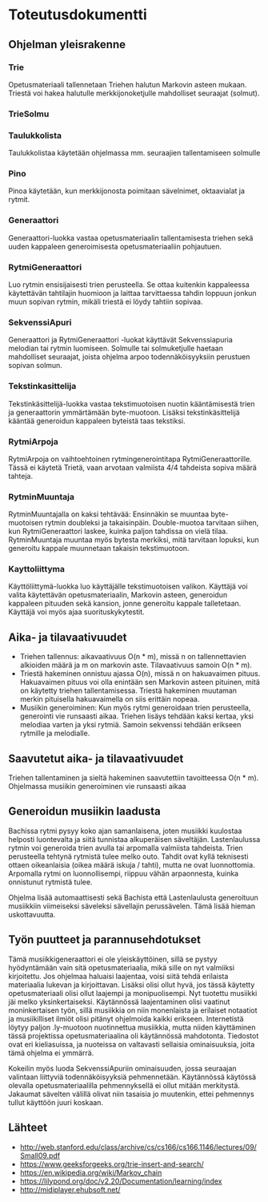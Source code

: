 # Toteutusdokumentti

## Ohjelman yleisrakenne

### Trie
Opetusmateriaali tallennetaan Triehen halutun Markovin asteen mukaan. Triestä voi hakea halutulle merkkijonoketjulle mahdolliset seuraajat (solmut).

### TrieSolmu

### Taulukkolista
Taulukkolistaa käytetään ohjelmassa mm. seuraajien tallentamiseen solmulle

### Pino
Pinoa käytetään, kun merkkijonosta poimitaan sävelnimet, oktaavialat ja rytmit.

### Generaattori
Generaattori-luokka vastaa opetusmateriaalin tallentamisesta triehen sekä uuden kappaleen generoimisesta opetusmateriaaliin pohjautuen.

### RytmiGeneraattori
Luo rytmin ensisijaisesti trien perusteella. Se ottaa kuitenkin kappaleessa käytettävän tahtilajin huomioon ja laittaa tarvittaessa tahdin loppuun jonkun muun sopivan rytmin, mikäli triestä ei löydy tahtiin sopivaa.

### SekvenssiApuri
Generaattori ja RytmiGeneraattori -luokat käyttävät Sekvenssiapuria melodian tai rytmin luomiseen. Solmulle tai solmuketjulle haetaan mahdolliset seuraajat, joista ohjelma arpoo todennäköisyyksiin perustuen sopivan solmun. 

### Tekstinkasittelija
Tekstinkäsittelijä-luokka vastaa tekstimuotoisen nuotin kääntämisestä trien ja generaattorin ymmärtämään byte-muotoon. Lisäksi tekstinkäsittelijä kääntää generoidun kappaleen byteistä taas tekstiksi. 

### RytmiArpoja 
RytmiArpoja on vaihtoehtoinen rytmingenerointitapa RytmiGeneraattorille. Tässä ei käytetä Trietä, vaan arvotaan valmiista 4/4 tahdeista sopiva määrä tahteja. 

### RytminMuuntaja
RytminMuuntajalla on kaksi tehtävää: Ensinnäkin se muuntaa byte-muotoisen rytmin doubleksi ja takaisinpäin. Double-muotoa tarvitaan siihen, kun RytmiGeneraattori laskee, kuinka paljon tahdissa on vielä tilaa. RytminMuuntaja muuntaa myös bytesta merkiksi, mitä tarvitaan lopuksi, kun generoitu kappale muunnetaan takaisin tekstimuotoon. 

### Kayttoliittyma
Käyttöliittymä-luokka luo käyttäjälle tekstimuotoisen valikon. Käyttäjä voi valita käytettävän opetusmateriaalin, Markovin asteen, generoidun kappaleen pituuden sekä kansion, jonne generoitu kappale talletetaan. Käyttäjä voi myös ajaa suorituskykytestit.
 
## Aika- ja tilavaativuudet 
* Triehen tallennus: aikavaativuus O(n * m), missä n on tallennettavien alkioiden määrä ja m on markovin aste. Tilavaativuus samoin O(n * m).
* Triestä hakeminen onnistuu ajassa O(n), missä n on hakuavaimen pituus. Hakuavaimen pituus voi olla enintään sen Markovin asteen pituinen, mitä on käytetty triehen tallentamisessa. Triestä hakeminen muutaman merkin pituisella hakuavaimella on siis erittäin nopeaa.  
* Musiikin generoiminen: Kun myös rytmi generoidaan trien perusteella, generointi vie runsaasti aikaa. Triehen lisäys tehdään kaksi kertaa, yksi melodiaa varten ja yksi rytmiä. Samoin sekvenssi tehdään erikseen rytmille ja melodialle. 

## Saavutetut aika- ja tilavaativuudet
Triehen tallentaminen ja sieltä hakeminen saavutettiin tavoitteessa O(n * m). Ohjelmassa musiikin generoiminen vie runsaasti aikaa

## Generoidun musiikin laadusta
Bachissa rytmi pysyy koko ajan samanlaisena, joten musiikki kuulostaa helposti luontevalta ja siitä tunnistaa alkuperäisen säveltäjän. 
Lastenlaulussa rytmin voi generoida trien avulla tai arpomalla valmiista tahdeista. Trien perusteella tehtynä rytmistä tulee melko outo. Tahdit ovat kyllä teknisesti ottaen oikeanlaisia (oikea määrä iskuja / tahti), mutta ne ovat luonnottomia. Arpomalla rytmi on luonnollisempi, riippuu vähän arpaonnesta, kuinka onnistunut rytmistä tulee. 

Ohjelma lisää automaattisesti sekä Bachista että Lastenlaulusta generoituun musiikkiin viimeiseksi säveleksi sävellajin perussävelen. Tämä lisää hieman uskottavuutta. 

## Työn puutteet ja parannusehdotukset
Tämä musiikkigeneraattori ei ole yleiskäyttöinen, sillä se pystyy hyödyntämään vain sitä opetusmateriaalia, mikä sille on nyt valmiiksi kirjoitettu. Jos ohjelmaa haluaisi laajentaa, voisi siitä tehdä erilaista materiaalia lukevan ja kirjoittavan. 
Lisäksi olisi ollut hyvä, jos tässä käytetty opetusmateriaali olisi ollut laajempi ja monipuolisempi. Nyt tuotettu musiikki jäi melko yksinkertaiseksi. 
Käytännössä laajentaminen olisi vaatinut moninkertaisen työn, sillä musiikkia on niin monenlaista ja erilaiset notaatiot ja musiikilliset ilmiöt olisi pitänyt ohjelmoida kaikki erikseen. Internetistä löytyy paljon .ly-muotoon nuotinnettua musiikkia, mutta niiden käyttäminen tässä projektissa opetusmateriaalina oli käytännössä mahdotonta. Tiedostot ovat eri kieliasuissa, ja nuoteissa on valtavasti sellaisia ominaisuuksia, joita tämä ohjelma ei ymmärrä. 

Kokeilin myös luoda SekvenssiApuriin ominaisuuden, jossa seuraajan valintaan liittyviä todennäköisyyksiä pehmennetään. Käytännössä käytössä olevalla opetusmateriaalilla pehmennyksellä ei ollut mitään merkitystä. Jakaumat sävelten välillä olivat niin tasaisia jo muutenkin, ettei pehmennys tullut käyttöön juuri koskaan. 

## Lähteet
 * http://web.stanford.edu/class/archive/cs/cs166/cs166.1146/lectures/09/Small09.pdf
 * https://www.geeksforgeeks.org/trie-insert-and-search/
 * https://en.wikipedia.org/wiki/Markov_chain
 * https://lilypond.org/doc/v2.20/Documentation/learning/index
 * http://midiplayer.ehubsoft.net/